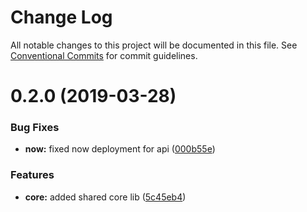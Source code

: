 # Change Log

All notable changes to this project will be documented in this file.
See [Conventional Commits](https://conventionalcommits.org) for commit guidelines.

# 0.2.0 (2019-03-28)


### Bug Fixes

* **now:** fixed now deployment for api ([000b55e](https://github.com/chase-adams/accelerate-starter/commit/000b55e))


### Features

* **core:** added shared core lib ([5c45eb4](https://github.com/chase-adams/accelerate-starter/commit/5c45eb4))
